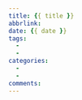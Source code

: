 ```yaml
---
title: {{ title }}
abbrlink:
date: {{ date }}
tags:
  - 
  - 
categories:
  - 
  - 
comments: 
---
```

<!-- more -->
